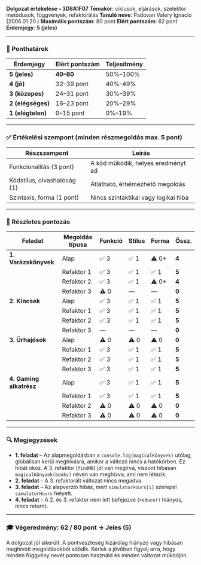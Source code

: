 **Dolgozat értékelése – 3D8A1F07**
**Témakör**: ciklusok, eljárások, szelektor metódusok, függvények, refaktorálás
**Tanuló neve**: Padovan Valery Ignacio (2006.01.20.)
**Maximális pontszám**: 80 pont
**Elért pontszám**: 62 pont
**Érdemjegy**: **5 (jeles)**

---

### 📌 Ponthatárok

| Érdemjegy         | Elért pontszám | Teljesítmény |
| ----------------- | -------------- | ------------ |
| **5 (jeles)**     | **40–80**      | 50%–100%     |
| **4 (jó)**        | 32–39 pont     | 40%–49%      |
| **3 (közepes)**   | 24–31 pont     | 30%–39%      |
| **2 (elégséges)** | 16–23 pont     | 20%–29%      |
| **1 (elégtelen)** | 0–15 pont      | 0%–19%       |

---

### ✅ Értékelési szempont (minden részmegoldás max. 5 pont)

| Részszempont                | Leírás                               |
| --------------------------- | ------------------------------------ |
| Funkcionalitás (3 pont)     | A kód működik, helyes eredményt ad   |
| Kódstílus, olvashatóság (1) | Átlátható, értelmezhető megoldás     |
| Szintaxis, forma (1 pont)   | Nincs szintaktikai vagy logikai hiba |

---

### 📄 Részletes pontozás

| Feladat                 | Megoldás típusa | Funkció | Stílus | Forma  | Össz. |
| ----------------------- | --------------- | ------- | ------ | ------ | ----- |
| **1. Varázskönyvek**    | Alap            | ✅ 3     | ✅ 1    | ⚠️ 0\* | **4** |
|                         | Refaktor 1      | ✅ 3     | ✅ 1    | ✅ 1    | **5** |
|                         | Refaktor 2      | ✅ 3     | ✅ 1    | ⚠️ 0\* | **4** |
|                         | Refaktor 3      | ⚠️ 0    | —      | —      | **0** |
| **2. Kincsek**          | Alap            | ✅ 3     | ✅ 1    | ✅ 1    | **5** |
|                         | Refaktor 1      | ✅ 3     | ✅ 1    | ✅ 1    | **5** |
|                         | Refaktor 2      | ✅ 3     | ✅ 1    | ✅ 1    | **5** |
|                         | Refaktor 3      | —       | —      | —      | **0** |
| **3. Űrhajósok**        | Alap            | ⚠️ 0    | ⚠️ 0   | ⚠️ 0   | **0** |
|                         | Refaktor 1      | ✅ 3     | ✅ 1    | ✅ 1    | **5** |
|                         | Refaktor 2      | ✅ 3     | ✅ 1    | ✅ 1    | **5** |
|                         | Refaktor 3      | ✅ 3     | ✅ 1    | ✅ 1    | **5** |
| **4. Gaming alkatrész** | Alap            | ✅ 3     | ✅ 1    | ✅ 1    | **5** |
|                         | Refaktor 1      | ✅ 3     | ✅ 1    | ✅ 1    | **5** |
|                         | Refaktor 2      | ⚠️ 0    | ⚠️ 0   | ⚠️ 0   | **0** |
|                         | Refaktor 3      | ⚠️ 0    | ⚠️ 0   | ⚠️ 0   | **0** |

---

### 🔍 Megjegyzések

* **1. feladat** – Az alapmegoldásban a `console.log(magicalKönyvek)` utólag, globálisan kerül meghívásra, amikor a változó nincs a hatókörben. Ez hibát okoz. A 3. refaktor (`findMB`) jól van megírva, viszont hibásan `magicalKönyvek(books)` néven van meghívva, ami nem létezik.
* **2. feladat** – A 3. refaktorált változat nincs megadva.
* **3. feladat** – Az alapverzió hibás, mert `simulatorHours[i]` szerepel `simulatorHours` helyett.
* **4. feladat** – A 2. és 3. refaktor nem lett befejezve (`reduce()` hiányos, nincs return).

---

### 🎓 **Végeredmény: 62 / 80 pont → Jeles (5)**

A dolgozat jól sikerült. A pontveszteség kizárólag hiányzó vagy hibásan meghívott megoldásokból adódik. Kérlek a jövőben figyelj arra, hogy minden függvény nevét pontosan használd és minden változat működjön.
